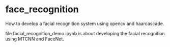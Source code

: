 # face_recognition

How to develop a facial recognition system using opencv and haarcascade.

file facial_recognition_demo.ipynb is about developing the facial recognition using MTCNN and FaceNet.
